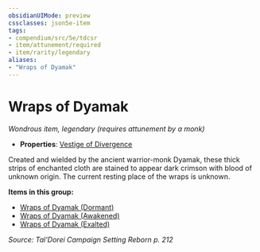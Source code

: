```yaml
---
obsidianUIMode: preview
cssclasses: json5e-item
tags:
- compendium/src/5e/tdcsr
- item/attunement/required
- item/rarity/legendary
aliases: 
- "Wraps of Dyamak"
---
```

# Wraps of Dyamak
*Wondrous item, legendary (requires attunement by a monk)*  

- **Properties**: [Vestige of Divergence](2-Mechanics/CLI/rules/item-properties.md#Vestige%20of%20Divergence)

Created and wielded by the ancient warrior-monk Dyamak, these thick strips of enchanted cloth are stained to appear dark crimson with blood of unknown origin. The current resting place of the wraps is unknown.

**Items in this group:**

- [Wraps of Dyamak (Dormant)](2-Mechanics/CLI/items/wraps-of-dyamak-dormant-tdcsr.md)
- [Wraps of Dyamak (Awakened)](2-Mechanics/CLI/items/wraps-of-dyamak-awakened-tdcsr.md)
- [Wraps of Dyamak (Exalted)](2-Mechanics/CLI/items/wraps-of-dyamak-exalted-tdcsr.md)

*Source: Tal'Dorei Campaign Setting Reborn p. 212*